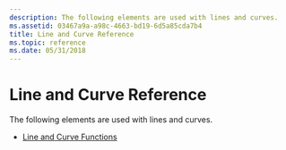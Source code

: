 ```yaml
---
description: The following elements are used with lines and curves.
ms.assetid: 03467a9a-a98c-4663-bd19-6d5a85cda7b4
title: Line and Curve Reference
ms.topic: reference
ms.date: 05/31/2018
---
```


# Line and Curve Reference

The following elements are used with lines and curves.

-   [Line and Curve Functions](line-and-curve-functions.md)

 

 




